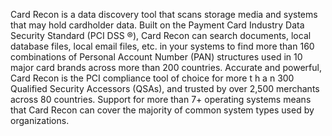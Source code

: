 Card Recon is a data discovery tool that scans storage media and systems that
may hold cardholder data. Built on the Payment Card Industry Data Security
Standard (PCI DSS ®), Card Recon can search documents, local database files,
local email files, etc. in your systems to find more than 160 combinations of
Personal Account Number (PAN) structures used in 10 major card brands across
more than 200 countries.
Accurate and powerful, Card Recon is the PCI compliance tool of choice for more
t h a n 300 Qualified Security Accessors (QSAs), and trusted by over 2,500
merchants across 80 countries. Support for more than 7+ operating systems
means that Card Recon can cover the majority of common system types used by
organizations.
